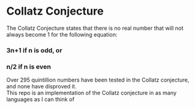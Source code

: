 # Collatz Conjecture
The Collatz Conjecture states that there is no real number that will not always become 1 for the following equation:<br>
### 3n+1 if n is odd, or
### n/2 if n is even
Over 295 quintillion numbers have been tested in the Collatz conjecture, and none have disproved it.<br>
This repo is an implementation of the Collatz conjecture in as many languages as I can think of
